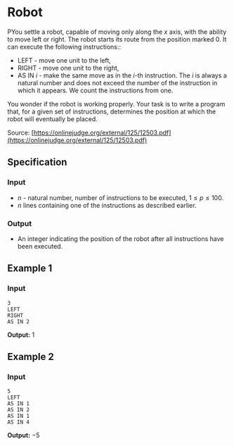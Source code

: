 # Robot

PYou settle a robot, capable of moving only along the *x* axis, with the ability to move left or right. The robot starts its route from the position marked $0$. It can execute the following instructions::

* LEFT - move one unit to the left,
* RIGHT - move one unit to the right,
* AS IN $i$ - make the same move as in the $i$-th instruction. The $i$ is always a natural number and does not exceed the number of the instruction in which it appears. We count the instructions from one.

You wonder if the robot is working properly. Your task is to write a program that, for a given set of instructions, determines the position at which the robot will eventually be placed.

Source: [https://onlinejudge.org/external/125/12503.pdf](https://onlinejudge.org/external/125/12503.pdf)

## Specification

### Input

* $n$ - natural number, number of instructions to be executed, $1\leq p\leq 100$.
* $n$ lines containing one of the instructions as described earlier.

### Output

* An integer indicating the position of the robot after all instructions have been executed.

## Example 1

### Input

```
3
LEFT
RIGHT
AS IN 2
```

**Output:** $1$

## Example 2

### Input

```
5
LEFT
AS IN 1
AS IN 2
AS IN 1
AS IN 4
```

**Output:** $-5$

